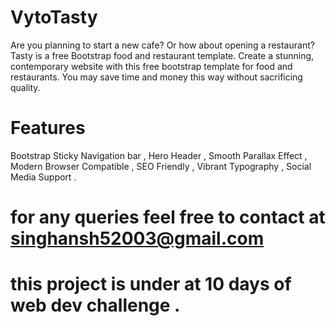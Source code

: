 # VytoTasty
Are you planning to start a new cafe? Or how about opening a restaurant? Tasty is a free Bootstrap food and restaurant template. Create a stunning, contemporary website with this free bootstrap template for food and restaurants. You may save time and money this way without sacrificing quality.
# Features 
Bootstrap Sticky Navigation bar ,
Hero Header ,
Smooth Parallax Effect ,
Modern Browser Compatible ,
SEO Friendly ,
Vibrant Typography ,
Social Media Support . 

# for any queries feel free to contact at singhansh52003@gmail.com 
# this project is under at 10 days of web dev challenge . 
